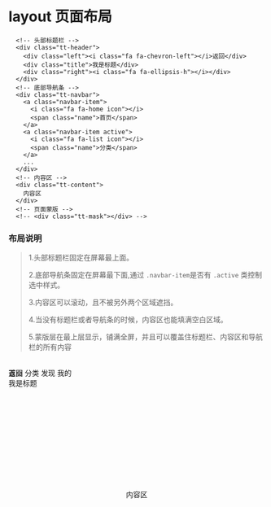 # layout 页面布局

```
  <!-- 头部标题栏 -->
  <div class="tt-header">
    <div class="left"><i class="fa fa-chevron-left"></i>返回</div>
    <div class="title">我是标题</div>
    <div class="right"><i class="fa fa-ellipsis-h"></i></div>
  </div>
  <!-- 底部导航条 -->
  <div class="tt-navbar">
    <a class="navbar-item">
      <i class="fa fa-home icon"></i>
      <span class="name">首页</span>
    </a>
    <a class="navbar-item active">
      <i class="fa fa-list icon"></i>
      <span class="name">分类</span>
    </a> 
    ...
  </div>
  <!-- 内容区 -->
  <div class="tt-content">
    内容区 
  </div>
  <!-- 页面蒙版 -->
  <!-- <div class="tt-mask"></div> -->
```
  ### 布局说明



> 1.头部标题栏固定在屏幕最上面。
>
> 2.底部导航条固定在屏幕最下面,通过 `.navbar-item`是否有 `.active` 类控制选中样式。
>
> 3.内容区可以滚动，且不被另外两个区域遮挡。
> 
> 4.当没有标题栏或者导航条的时候，内容区也能填满空白区域。
> 
> 5.蒙版层在最上层显示，铺满全屏，并且可以覆盖住标题栏、内容区和导航栏的所有内容


<br/>
<layout>
  <div class="tt-header" style="position:absolute">
    <div class="left"><i class="fa fa-chevron-left"></i>返回</div>
    <div class="title">我是标题</div>
    <div class="right"><i class="fa fa-ellipsis-h"></i></div>
  </div>
  <div class="tt-navbar" style="position:absolute">
    <a class="navbar-item">
      <i class="fa fa-home icon"></i>
      <span class="name">首页</span>
    </a>
    <a class="navbar-item active">
      <i class="fa fa-list icon"></i>
      <span class="name">分类</span>
    </a>
    <a class="navbar-item">
      <i class="fa fa-search icon"></i>
      <span class="name">发现</span>
    </a>
    <a class="navbar-item">
      <i class="fa fa-user-o icon"></i>
      <span class="name">我的</span>
    </a>
  </div>
  <div class="tt-content" style="height:500px ;line-height:500px;text-align: center">
    内容区 
  </div>
</layout>
